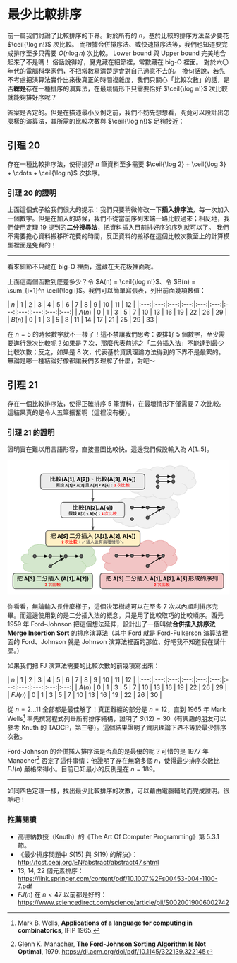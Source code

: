 # 最少比較排序

前一篇我們討論了比較排序的下界。對於所有的 $n$，基於比較的排序方法至少要花 $\ceil{\log n!}$ 次比較。
而根據合併排序法、或快速排序法等，我們也知道要完成排序至多只需要 $O(n\log n)$ 次比較。
Lower bound 與 Upper bound 完美地合起來了不是嗎！
俗話說得好，魔鬼藏在細節裡，常數藏在 big-O 裡面。
對於六〇年代的電腦科學家們，不把常數寫清楚是會對自己過意不去的。
換句話說，若先不考慮把演算法實作出來後真正的時間複雜度，我們只關心「比較次數」的話，是否**總是**存在一種排序的演算法，在最壞情形下只需要恰好 $\ceil{\log n!}$ 次比較就能夠排好序呢？

答案是否定的。但是在描述最小反例之前，我們不妨先想想看，究竟可以設計出怎麼樣的演算法，其所需的比較次數與 $\ceil{\log n!}$ 足夠接近：

## 引理 20

存在一種比較排序法，使得排好 $n$ 筆資料至多需要 $\ceil{\log 2} + \ceil{\log 3} + \cdots + \ceil{\log n}$ 次排序。

### 引理 20 的證明

上面這個式子給我們很大的提示：我們只要稍微修改一下**插入排序法**，每一次加入一個數字。但是在加入的時候，我們不從當前序列末端一路比較過來；相反地，我們使用定理 19 提到的**二分搜尋法**，把資料插入目前排好序的序列就可以了。
我們不需要擔心資料搬移所花費的時間，反正資料的搬移在這個比較次數至上的計算模型裡面是免費的！

-----

看來細節不只藏在 big-O 裡面，還藏在天花板裡面呢。

上面這兩個函數到底差多少？令 $A(n) = \ceil{\log n!}$、令 $B(n) = \sum_{i=1}^n \ceil{\log i}$。我們可以簡單寫張表，列出前面幾項數值：

| $n$ | 1 | 2 | 3 | 4 | 5 | 6 | 7 | 8 | 9 | 10 | 11 | 12 |
|:---:|:---:|:---:|:---:|:---:|:---:|:---:|:---:|:---:|:---:|:---:|
| $A(n)$ | 0 | 1 | 3 | 5 | 7 | 10 | 13 | 16 | 19 | 22 | 26 | 29 |
| $B(n)$ | 0 | 1 | 3 | 5 | 8 | 11 | 14 | 17 | 21 | 25 | 29 | 33 |

在 $n=5$ 的時候數字就不一樣了！這不禁讓我們思考：要排好 5 個數字，至少需要進行幾次比較呢？如果是 7 次，那麼代表前述之「二分插入法」不能達到最少比較次數；反之，如果是 8 次，代表基於資訊理論方法得到的下界不是最緊的。無論是哪一種結論好像都讓我們多理解了什麼，對吧～

## 引理 21

存在一個比較排序法，使得正確排序 5 筆資料，在最壞情形下僅需要 7 次比較。這結果真的是令人五筆振奮啊（這裡沒有梗）。

### 引理 21 的證明

證明實在難以用言語形容，直接畫圖比較快。這邊我們假設輸入為 $A[1..5]$。

![](./minimum-comparison-sort.png)

你看看，無論輸入長什麼樣子，這個決策樹總可以在至多 7 次以內順利排序完畢。而這邊使用到的是二分插入法的概念，只是用了比較取巧的比較順序。西元 1959 年 Ford-Johnson 把這個想法延伸，設計出了一個叫做**合併插入排序法 Merge Insertion Sort** 的排序演算法（其中 Ford 就是 Ford-Fulkerson 演算法裡面的 Ford、Johnson 就是 Johnson 演算法裡面的那位、好吧我不知道我在講什麼。）

如果我們把 FJ 演算法需要的比較次數的前幾項寫出來：

| $n$ | 1 | 2 | 3 | 4 | 5 | 6 | 7 | 8 | 9 | 10 | 11 | 12 |
|:---:|:---:|:---:|:---:|:---:|:---:|:---:|:---:|:---:|:---:|:---:|
| $A(n)$ | 0 | 1 | 3 | 5 | 7 | 10 | 13 | 16 | 19 | 22 | 26 | 29 |
| $FJ(n)$ | 0 | 1 | 3 | 5 | 7 | 10 | 13 | 16 | 19 | 22 | 26 | 30 |

從 $n=2...11$ 全部都是最佳解了！真正難纏的部分是 $n=12$，直到 1965 年 Mark Wells[^1] 率先撰寫程式列舉所有排序結構，證明了 $S(12) = 30$（有興趣的朋友可以參考 Knuth 的 TAOCP，第三卷）。這個結果證明了資訊理論下界不等於最少排序次數。

Ford-Johnson 的合併插入排序法是否真的是最優的呢？可惜的是 1977 年 Manacher[^2] 否定了這件事情：他證明了存在無窮多個 $n$，使得最少排序次數比 $FJ(n)$ 嚴格來得小。目前已知最小的反例是在 $n=189$。

-----

如同四色定理一樣，找出最少比較排序的次數，可以藉由電腦輔助而完成證明。很酷吧！

### 推薦閱讀

* 高德納教授（Knuth）的《The Art Of Computer Programming》第 5.3.1 節。
* 《最少排序問題中 $S(15)$ 與 $S(19)$ 的解決》：http://fcst.ceaj.org/EN/abstract/abstract47.shtml
* 13, 14, 22 個元素排序：https://link.springer.com/content/pdf/10.1007%2Fs00453-004-1100-7.pdf
* $FJ(n)$ 在 $n<47$ 以前都是好的：https://www.sciencedirect.com/science/article/pii/S0020019006002742

[^1]: Mark B. Wells, __Applications of a language for computing in combinatorics__, IFIP 1965.
[^2]: Glenn K. Manacher, __The Ford-Johnson Sorting Algorithm Is Not Optimal__, 1979. https://dl.acm.org/doi/pdf/10.1145/322139.322145